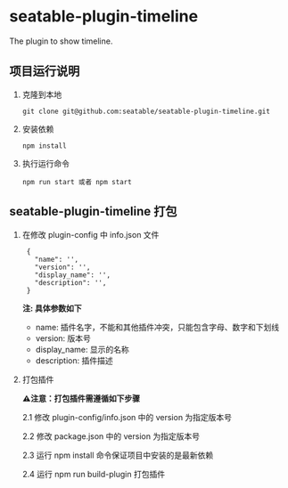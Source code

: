 # seatable-plugin-timeline
The plugin to show timeline.

## 项目运行说明

1. 克隆到本地

    ```git clone git@github.com:seatable/seatable-plugin-timeline.git```

2. 安装依赖

    ```npm install```

3. 执行运行命令

    ```npm run start 或者 npm start```

## seatable-plugin-timeline 打包


1. 在修改 plugin-config 中 info.json 文件

   ```
    {
      "name": '',
      "version": '',
      "display_name": '',
      "description": '',
    }
   ```

    **注: 具体参数如下**

    * name: 插件名字，不能和其他插件冲突，只能包含字母、数字和下划线
    * version: 版本号
    * display_name: 显示的名称
    * description: 插件描述

2. 打包插件

    **⚠️注意：打包插件需遵循如下步骤**

    2.1 修改 plugin-config/info.json 中的 version 为指定版本号
    
    2.2 修改 package.json 中的 version 为指定版本号

    2.3 运行 npm install 命令保证项目中安装的是最新依赖

    2.4 运行 npm run build-plugin 打包插件
